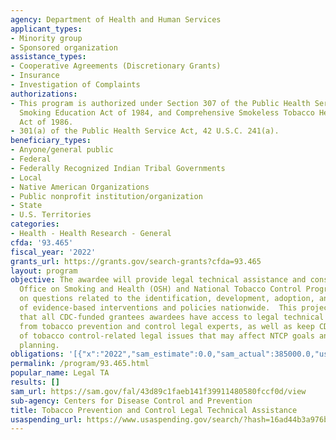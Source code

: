 ```yaml
---
agency: Department of Health and Human Services
applicant_types:
- Minority group
- Sponsored organization
assistance_types:
- Cooperative Agreements (Discretionary Grants)
- Insurance
- Investigation of Complaints
authorizations:
- This program is authorized under Section 307 of the Public Health Service Act, Comprehensive
  Smoking Education Act of 1984, and Comprehensive Smokeless Tobacco Health Education
  Act of 1986.
- 301(a) of the Public Health Service Act, 42 U.S.C. 241(a).
beneficiary_types:
- Anyone/general public
- Federal
- Federally Recognized Indian Tribal Governments
- Local
- Native American Organizations
- Public nonprofit institution/organization
- State
- U.S. Territories
categories:
- Health - Health Research - General
cfda: '93.465'
fiscal_year: '2022'
grants_url: https://grants.gov/search-grants?cfda=93.465
layout: program
objective: The awardee will provide legal technical assistance and consultation to
  Office on Smoking and Health (OSH) and National Tobacco Control Program (NTCP) awardees
  on questions related to the identification, development, adoption, and implementation
  of evidence-based interventions and policies nationwide.  This project will assure
  that all CDC-funded grantees awardees have access to legal technical assistance
  from tobacco prevention and control legal experts, as well as keep CDC informed
  of tobacco control-related legal issues that may affect NTCP goals and strategic
  planning.
obligations: '[{"x":"2022","sam_estimate":0.0,"sam_actual":385000.0,"usa_spending_actual":385000.0},{"x":"2023","sam_estimate":385000.0,"sam_actual":0.0,"usa_spending_actual":315657.18},{"x":"2024","sam_estimate":385000.0,"sam_actual":0.0,"usa_spending_actual":385000.0}]'
permalink: /program/93.465.html
popular_name: Legal TA
results: []
sam_url: https://sam.gov/fal/43d89c1faeb141f39911480580fccf0d/view
sub-agency: Centers for Disease Control and Prevention
title: Tobacco Prevention and Control Legal Technical Assistance
usaspending_url: https://www.usaspending.gov/search/?hash=16ad44b3a976b84f54ee5e7c7db4b637
---
```

